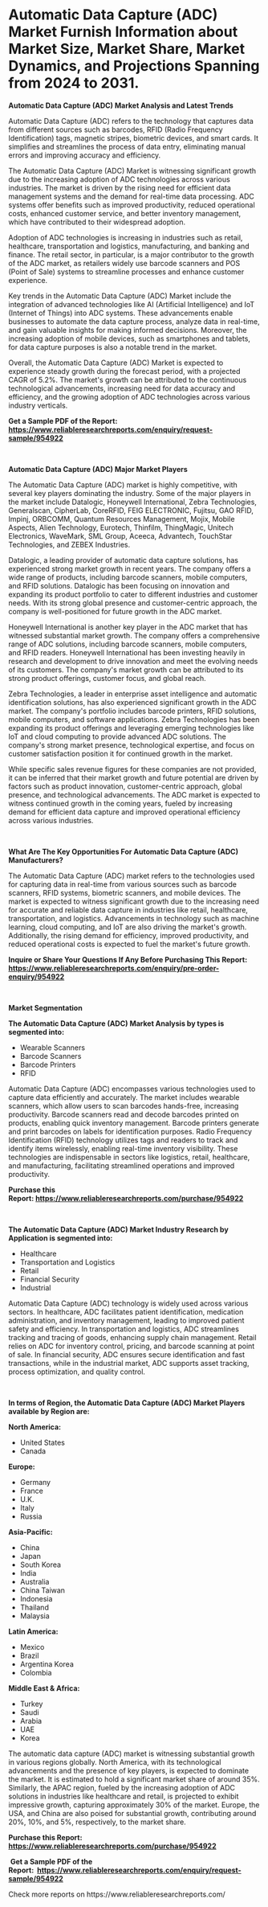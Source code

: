 <p><h1>Automatic Data Capture (ADC) Market Furnish Information about Market Size, Market Share, Market Dynamics, and Projections Spanning from 2024 to 2031.</h1></p><p><strong>Automatic Data Capture (ADC) Market Analysis and Latest Trends</strong></p>
<p><p>Automatic Data Capture (ADC) refers to the technology that captures data from different sources such as barcodes, RFID (Radio Frequency Identification) tags, magnetic stripes, biometric devices, and smart cards. It simplifies and streamlines the process of data entry, eliminating manual errors and improving accuracy and efficiency.</p><p>The Automatic Data Capture (ADC) Market is witnessing significant growth due to the increasing adoption of ADC technologies across various industries. The market is driven by the rising need for efficient data management systems and the demand for real-time data processing. ADC systems offer benefits such as improved productivity, reduced operational costs, enhanced customer service, and better inventory management, which have contributed to their widespread adoption.</p><p>Adoption of ADC technologies is increasing in industries such as retail, healthcare, transportation and logistics, manufacturing, and banking and finance. The retail sector, in particular, is a major contributor to the growth of the ADC market, as retailers widely use barcode scanners and POS (Point of Sale) systems to streamline processes and enhance customer experience.</p><p>Key trends in the Automatic Data Capture (ADC) Market include the integration of advanced technologies like AI (Artificial Intelligence) and IoT (Internet of Things) into ADC systems. These advancements enable businesses to automate the data capture process, analyze data in real-time, and gain valuable insights for making informed decisions. Moreover, the increasing adoption of mobile devices, such as smartphones and tablets, for data capture purposes is also a notable trend in the market.</p><p>Overall, the Automatic Data Capture (ADC) Market is expected to experience steady growth during the forecast period, with a projected CAGR of 5.2%. The market's growth can be attributed to the continuous technological advancements, increasing need for data accuracy and efficiency, and the growing adoption of ADC technologies across various industry verticals.</p></p>
<p><strong>Get a Sample PDF of the Report:&nbsp; <a href="https://www.reliableresearchreports.com/enquiry/request-sample/954922">https://www.reliableresearchreports.com/enquiry/request-sample/954922</a></strong></p>
<p>&nbsp;</p>
<p><strong>Automatic Data Capture (ADC) Major Market Players</strong></p>
<p><p>The Automatic Data Capture (ADC) market is highly competitive, with several key players dominating the industry. Some of the major players in the market include Datalogic, Honeywell International, Zebra Technologies, Generalscan, CipherLab, CoreRFID, FEIG ELECTRONIC, Fujitsu, GAO RFID, Impinj, ORBCOMM, Quantum Resources Management, Mojix, Mobile Aspects, Alien Technology, Eurotech, Thinfilm, ThingMagic, Unitech Electronics, WaveMark, SML Group, Aceeca, Advantech, TouchStar Technologies, and ZEBEX Industries.</p><p>Datalogic, a leading provider of automatic data capture solutions, has experienced strong market growth in recent years. The company offers a wide range of products, including barcode scanners, mobile computers, and RFID solutions. Datalogic has been focusing on innovation and expanding its product portfolio to cater to different industries and customer needs. With its strong global presence and customer-centric approach, the company is well-positioned for future growth in the ADC market.</p><p>Honeywell International is another key player in the ADC market that has witnessed substantial market growth. The company offers a comprehensive range of ADC solutions, including barcode scanners, mobile computers, and RFID readers. Honeywell International has been investing heavily in research and development to drive innovation and meet the evolving needs of its customers. The company's market growth can be attributed to its strong product offerings, customer focus, and global reach.</p><p>Zebra Technologies, a leader in enterprise asset intelligence and automatic identification solutions, has also experienced significant growth in the ADC market. The company's portfolio includes barcode printers, RFID solutions, mobile computers, and software applications. Zebra Technologies has been expanding its product offerings and leveraging emerging technologies like IoT and cloud computing to provide advanced ADC solutions. The company's strong market presence, technological expertise, and focus on customer satisfaction position it for continued growth in the market.</p><p>While specific sales revenue figures for these companies are not provided, it can be inferred that their market growth and future potential are driven by factors such as product innovation, customer-centric approach, global presence, and technological advancements. The ADC market is expected to witness continued growth in the coming years, fueled by increasing demand for efficient data capture and improved operational efficiency across various industries.</p></p>
<p>&nbsp;</p>
<p><strong>What Are The Key Opportunities For Automatic Data Capture (ADC) Manufacturers?</strong></p>
<p><p>The Automatic Data Capture (ADC) market refers to the technologies used for capturing data in real-time from various sources such as barcode scanners, RFID systems, biometric scanners, and mobile devices. The market is expected to witness significant growth due to the increasing need for accurate and reliable data capture in industries like retail, healthcare, transportation, and logistics. Advancements in technology such as machine learning, cloud computing, and IoT are also driving the market's growth. Additionally, the rising demand for efficiency, improved productivity, and reduced operational costs is expected to fuel the market's future growth.</p></p>
<p><strong>Inquire or Share Your Questions If Any Before Purchasing This Report: <a href="https://www.reliableresearchreports.com/enquiry/pre-order-enquiry/954922">https://www.reliableresearchreports.com/enquiry/pre-order-enquiry/954922</a></strong></p>
<p>&nbsp;</p>
<p><strong>Market Segmentation</strong></p>
<p><strong>The Automatic Data Capture (ADC) Market Analysis by types is segmented into:</strong></p>
<p><ul><li>Wearable Scanners</li><li>Barcode Scanners</li><li>Barcode Printers</li><li>RFID</li></ul></p>
<p><p>Automatic Data Capture (ADC) encompasses various technologies used to capture data efficiently and accurately. The market includes wearable scanners, which allow users to scan barcodes hands-free, increasing productivity. Barcode scanners read and decode barcodes printed on products, enabling quick inventory management. Barcode printers generate and print barcodes on labels for identification purposes. Radio Frequency Identification (RFID) technology utilizes tags and readers to track and identify items wirelessly, enabling real-time inventory visibility. These technologies are indispensable in sectors like logistics, retail, healthcare, and manufacturing, facilitating streamlined operations and improved productivity.</p></p>
<p><strong>Purchase this Report:&nbsp;<a href="https://www.reliableresearchreports.com/purchase/954922">https://www.reliableresearchreports.com/purchase/954922</a></strong></p>
<p>&nbsp;</p>
<p><strong>The Automatic Data Capture (ADC) Market Industry Research by Application is segmented into:</strong></p>
<p><ul><li>Healthcare</li><li>Transportation and Logistics</li><li>Retail</li><li>Financial Security</li><li>Industrial</li></ul></p>
<p><p>Automatic Data Capture (ADC) technology is widely used across various sectors. In healthcare, ADC facilitates patient identification, medication administration, and inventory management, leading to improved patient safety and efficiency. In transportation and logistics, ADC streamlines tracking and tracing of goods, enhancing supply chain management. Retail relies on ADC for inventory control, pricing, and barcode scanning at point of sale. In financial security, ADC ensures secure identification and fast transactions, while in the industrial market, ADC supports asset tracking, process optimization, and quality control.</p></p>
<p>&nbsp;</p>
<p><strong>In terms of Region, the Automatic Data Capture (ADC) Market Players available by Region are:</strong></p>
<p>
    <p> <strong> North America: </strong>
        <ul>
            <li>United States</li>
            <li>Canada</li>
        </ul>
        </p> 
    <p> <strong> Europe: </strong>
        <ul>
            <li>Germany</li>
            <li>France</li>
            <li>U.K.</li>
            <li>Italy</li>
            <li>Russia</li>
        </ul>
        </p> 
    <p> <strong> Asia-Pacific: </strong>
        <ul>
            <li>China</li>
            <li>Japan</li>
            <li>South Korea</li>
            <li>India</li>
            <li>Australia</li>
            <li>China Taiwan</li>
            <li>Indonesia</li>
            <li>Thailand</li>
            <li>Malaysia</li>
        </ul>
        </p> 
    <p> <strong> Latin America: </strong>
        <ul>
            <li>Mexico</li>
            <li>Brazil</li>
            <li>Argentina Korea</li>
            <li>Colombia</li>
        </ul>
        </p> 
    <p> <strong> Middle East & Africa: </strong>
        <ul>
            <li>Turkey</li>
            <li>Saudi</li>
            <li>Arabia</li>
            <li>UAE</li>
            <li>Korea</li>
        </ul>
    </p>
    </p>
<p><p>The automatic data capture (ADC) market is witnessing substantial growth in various regions globally. North America, with its technological advancements and the presence of key players, is expected to dominate the market. It is estimated to hold a significant market share of around 35%. Similarly, the APAC region, fueled by the increasing adoption of ADC solutions in industries like healthcare and retail, is projected to exhibit impressive growth, capturing approximately 30% of the market. Europe, the USA, and China are also poised for substantial growth, contributing around 20%, 10%, and 5%, respectively, to the market share.</p></p>
<p><strong>Purchase this Report: <a href="https://www.reliableresearchreports.com/purchase/954922">https://www.reliableresearchreports.com/purchase/954922</a></strong></p>
<p>&nbsp;<strong>Get a Sample PDF of the Report:&nbsp;&nbsp;<a href="https://www.reliableresearchreports.com/enquiry/request-sample/954922">https://www.reliableresearchreports.com/enquiry/request-sample/954922</a></strong></p>
<p><strong></strong></p>
<p>Check more reports on https://www.reliableresearchreports.com/</p>